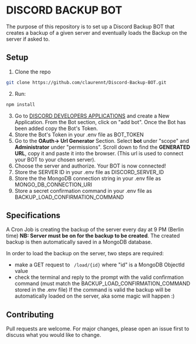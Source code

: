 
[](./BOT_Icon.png)
# DISCORD BACKUP BOT

The purpose of this repository is to set up a Discord Backup BOT that creates a backup of a given server and eventually loads the Backup on the server if asked to.

## Setup

1. Clone the repo

```bash
git clone https://github.com/claurennt/Discord-Backup-BOT.git
```

2. Run:

```bash
npm install
```

3. Go to [DISCORD DEVELOPERS APPLICATIONS](https://discord.com/developers/applications) and create a New Application. From the Bot section, click on "add bot". Once the Bot has been added copy the Bot's Token.
4. Store the Bot's Token in your .env file as BOT_TOKEN
5. Go to the **OAuth-> Url Generator** Section. Select **bot** under "scope" and **Administrator** under "permissions".
   Scroll down to find the **GENERATED URL**, copy it and paste it into the browser. (This url is used to connect your BOT to your chosen server).
6. Choose the server and authorize. Your BOT is now connected!
7. Store the SERVER ID in your .env file as DISCORD_SERVER_ID
8. Store the the MongoDB connection string in your .env file as MONGO_DB_CONNECTION_URI
9. Store a secret confirmation command in your .env file as BACKUP_LOAD_CONFIRMATION_COMMAND

## Specifications

A Cron Job is creating the backup of the server every day at 9 PM (Berlin time) **NB: Server must be on for the backup to be created**.
The created backup is then automatically saved in a MongoDB database.

In order to load the backup on the server, two steps are required:

- make a GET request to ` /load/{id}` where "id" is a MongoDB ObjectId value
- check the terminal and reply to the prompt with the valid confirmation command (must match the BACKUP_LOAD_CONFIRMATION_COMMAND stored in the .env file)
  If the command is valid the backup will be automatically loaded on the server, aka some magic will happen :)

## Contributing

Pull requests are welcome. For major changes, please open an issue first to discuss what you would like to change.

